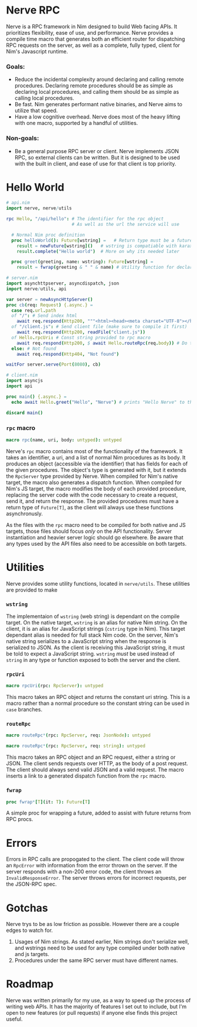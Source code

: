 # Nerve RPC
Nerve is a RPC framework in Nim designed to build Web facing APIs. It prioritizes flexibility, ease of use, and performance. Nerve provides a compile time macro that generates both an efficient router for dispatching RPC requests on the server, as well as a complete, fully typed, client for Nim's Javascript runtime. 

### Goals:
- Reduce the incidental complexity around declaring and calling remote procedures. Declaring remote procedures should be as simple as declaring local procedures, and calling them should be as simple as calling local procedures.
- Be fast. Nim generates performant native binaries, and Nerve aims to utilize that speed.
- Have a low cognitive overhead. Nerve does most of the heavy lifting with one macro, supported by a handful of utilities.

### Non-goals:
- Be a general purpose RPC server or client. Nerve implements JSON RPC, so external clients can be written. But it is designed to be used with the built in client, and ease of use for that client is top priority.

# Hello World
```nim
# api.nim
import nerve, nerve/utils

rpc Hello, "/api/hello": # The identifier for the rpc object
                         # As well as the url the service will use

  # Normal Nim proc definition
  proc helloWorld(): Future[wstring] =   # Return type must be a future 
    result = newFuture[wstring]()   # wstring is compatiable with karax's kstring
    result.complete("Hello world")  # More on why its needed later

  proc greet(greeting, name: wstring): Future[wstring] =
    result = fwrap(greeting & " " & name) # Utility function for declaring and completing a future

# server.nim
import asynchttpserver, asyncdispatch, json
import nerve/utils, api

var server = newAsyncHttpServer()
proc cb(req: Request) {.async.} =
  case req.url.path
  of "/": # Send index html
    await req.respond(Http200, """<html><head><meta charset="UTF-8"></head><body>Testing</body><script src="client.js"></script></html>""")
  of "/client.js": # Send client file (make sure to compile it first)
    await req.respond(Http200, readFile("client.js"))
  of Hello.rpcUri: # Const string provided to rpc macro
    await req.respond(Http200, $ await Hello.routeRpc(req.body)) # Do the RPC dispatch and return the response
  else: # Not found
    await req.respond(Http404, "Not found")

waitFor server.serve(Port(8080), cb)

# client.nim
import asyncjs
import api

proc main() {.async.} =
  echo await Hello.greet("Hello", "Nerve") # prints "Hello Nerve" to the console

discard main()
```

### `rpc` macro
```nim
macro rpc(name, uri, body: untyped): untyped
```
Nerve's `rpc` macro contains most of the functionality of the framework. It takes an identifier, a uri, and a list of normal Nim procedures as its body. It produces an object (accessible via the identifier) that has fields for each of the given procedures. The object's type is generated with it, but it extends the `RpcServer` type provided by Nerve. When compiled for Nim's native target, the macro also generates a dispatch function. When compiled for Nim's JS target, the macro modifies the body of each provided procedure, replacing the server code with the code necessary to create a request, send it, and return the response. The provided procedures must have a return type of `Future[T]`, as the client will always use these functions asynchronusly.

As the files with the `rpc` macro need to be compiled for both native and JS targets, those files should focus _only_ on the API functionality. Server instantiation and heavier server logic should go elsewhere. Be aware that any types used by the API files also need to be accessible on both targets.

# Utilities
Nerve provides some utility functions, located in `nerve/utils`. These utilities are provided to make 

### `wstring`
The implementaion of `wstring` (web string) is dependant on the compile target. On the native target, `wstring` is an alias for native Nim string. On the client, it is an alias for JavaScript strings (`cstring` type in Nim). This target dependant alias is needed for full stack Nim code. On the server, Nim's native string serializes to a JavaScript string when the response is serialized to JSON. As the client is receiving this JavaScript string, it must be told to expect a JavaScript string. `wstring` *must* be used instead of `string` in any type or function exposed to both the server and the client.

### `rpcUri`
```nim
macro rpcUri(rpc: RpcServer): untyped
```
This macro takes an RPC object and returns the constant uri string. This is a macro rather than a normal procedure so the constant string can be used in `case` branches.

### `routeRpc`
```nim
macro routeRpc*(rpc: RpcServer, req: JsonNode): untyped

macro routeRpc*(rpc: RpcServer, req: string): untyped
```
This macro takes an RPC object and an RPC request, either a string or JSON. The client sends requests over HTTP, as the body of a post request. The client should always send valid JSON and a valid request. The macro inserts a link to a generated dispatch function from the `rpc` macro. 

### `fwrap`
```nim
proc fwrap*[T](it: T): Future[T]
```
A simple proc for wrapping a future, added to assist with future returns from RPC procs.

# Errors
Errors in RPC calls are propogated to the client. The client code will throw an `RpcError` with information from the error thrown on the server. If the server responds with a non-200 error code, the client throws an `InvalidResponseError`. The server throws errors for incorrect requests, per the JSON-RPC spec.

# Gotchas
Nerve trys to be as low friction as possible. However there are a couple edges to watch for.
1) Usages of Nim strings. As stated earlier, Nim strings don't serialize well, and wstrings need to be used for any type compiled under both native and js targets.
2) Procedures under the same RPC server must have different names.

# Roadmap
Nerve was written primarily for my use, as a way to speed up the process of writing web APIs. It has the majority of features I set out to include, but I'm open to new features (or pull requests) if anyone else finds this project useful.
